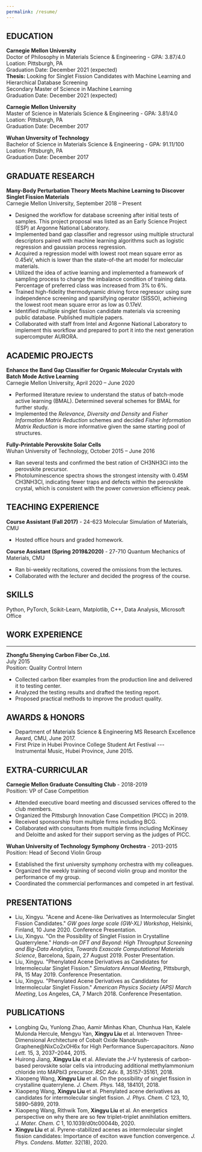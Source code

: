 ```yaml
---
permalink: /resume/
---
```


## EDUCATION
**Carnegie Mellon University**  
Doctor of Philosophy in Materials Science & Engineering - GPA: 3.87/4.0  
Loation: Pittsburgh, PA   
Graduation Date: December 2021 (expected)  
**Thesis:** Looking for Singlet Fission Candidates with Machine Learning and Hierarchical Database Screening  
Secondary Master of Science in Machine Learning  
Graduation Date: December 2021 (expected)  

**Carnegie Mellon University**  
Master of Science in Materials Science & Engineering - GPA: 3.81/4.0  
Loation: Pittsburgh, PA   
Graduation Date: December 2017  

**Wuhan Unversity of Technology**  
Bachelor of Science in Materials Science & Engineering - GPA: 91.11/100  
Loation: Pittsburgh, PA   
Graduation Date: December 2017  

## GRADUATE RESEARCH
**Many-Body Perturbation Theory Meets Machine Learning to Discover Singlet Fission Materials**  
Carnegie Mellon University, September 2018 – Present  

+ Designed the workflow for database screening after initial tests of samples. This project proposal was listed as an Early Science Project (ESP) at Argonne National Laboratory.  
+ Implemented band gap classifier and regressor using multiple structural descriptors paired with machine learning algorithms such as logistic regression and gaussian process regression.  
+ Acquired a regression model with lowest root mean square error as 0.45eV, which is lower than the state-of-the art model for molecular materials.  
+ Utilized the idea of active learning and implemented a framework of sampling process to change the imbalance condition of training data. Percentage of preferred class was increased from 3% to 6%.  
+ Trained high-fidelity thermodynamic driving force regressor using sure independence screening and sparsifying operator (SISSO), achieving the lowest root mean square error as low as 0.17eV.  
+ Identified multiple singlet fission candidate materials via screening public database. Published multiple papers.  
+ Collaborated with staff from Intel and Argonne National Laboratory to implement this workflow and prepared to port it into the next generation supercomputer AURORA.  

## ACADEMIC PROJECTS
**Enhance the Band Gap Classifier for Organic Molecular Crystals with Batch Mode Active Learning**  
Carnegie Mellon University, April 2020 – June 2020  

+ Performed literature review to understand the status of batch-mode active learning (BMAL). Determined several schemes for BMAL for further study.  
+ Implemented the *Relevance, Diversity and Density* and *Fisher Information Matrix Reduction* schemes and decided *Fisher Information Matrix Reduction* is more informative given the same starting pool of structures.   

**Fully-Printable Perovskite Solar Cells**  
Wuhan University of Technology, October 2015 – June 2016

+ Ran several tests and confirmed the best ration of CH3NH3Cl into the perovskite precursor.  
+ Photoluminescence spectra shows the strongest intensity with 0.45M CH3NH3Cl, indicating fewer traps and defects within the perovskite crystal, which is consistent with the power conversion efficiency peak.  

## TEACHING EXPERIENCE
**Course Assistant (Fall 2017)** - 24-623 Molecular Simulation of Materials, CMU   

+ Hosted office hours and graded homework.  

**Course Assistant (Spring 2019&2020)** - 27-710 Quantum Mechanics of Materials, CMU  

+ Ran bi-weekly recitations, covered the omissions from the lectures.  
+ Collaborated with the lecturer and decided the progress of the course.  

## SKILLS
Python, PyTorch, Scikit-Learn, Matplotlib, C++, Data Analysis, Microsoft Office  

## WORK EXPERIENCE
****
**Zhongfu Shenying Carbon Fiber Co.,Ltd.**  
July 2015  
Position: Quality Control Intern  

+ Collected carbon fiber examples from the production line and delivered it to testing center.  
+ Analyzed the testing results and drafted the testing report.  
+ Proposed practical methods to improve the product quality.  

## AWARDS & HONORS

+ Department of Materials Science & Engineering MS Research Excellence Award, CMU, June 2017.  
+ First Prize in Hubei Province College Student Art Festival --- Instrumental Music, Hubei Province, June 2015.  

## EXTRA-CURRICULAR
**Carnegie Mellon Graduate Consulting Club** - 2018-2019  
Position: VP of Case Competition  

+ Attended executive board meeting and discussed services offered to the club members.  
+ Organized the Pittsburgh Innovation Case Competition (PICC) in 2019.  
+ Received sponsorship from multiple firms including BCG.  
+ Collaborated with consultants from multiple firms including McKinsey and Deloitte and asked for their support serving as the judges of PICC.  

**Wuhan University of Technology Symphony Orchestra** - 2013-2015  
Position: Head of Second Violin Group 
 
+ Established the first university symphony orchestra with my colleagues.  
+ Organized the weekly training of second violin group and monitor the performance of my group.  
+ Coordinated the commercial performances and competed in art festival.  

## PRESENTATIONS

+ Liu, Xingyu. "Acene and Acene-like Derivatives as Intermolecular Singlet Fission Candidates." *GW goes large scale (GW-XL) Workshop*, Helsinki, Finland, 10 June 2020. Conference Presentation.  
+ Liu, Xingyu. "On the Possibility of Singlet Fission in Crystalline Quaterrylene." *Hands-on DFT and Beyond: High Throughput Screening and Big-Data Analytics, Towards Exascale Computational Materials Science*, Barcelona, Spain, 27 August 2019. Poster Presentation.  
+ Liu, Xingyu. "Phenylated Acene Derivatives as Candidates for Intermolecular Singlet Fission." *Simulators Annual Meeting*, Pittsburgh, PA, 15 May 2019. Conference Presentation.  
+ Liu, Xingyu. "Phenylated Acene Derivatives as Candidates for Intermolecular Singlet Fission." *American Physics Society (APS) March Meeting*, Los Angeles, CA, 7 March 2018. Conference Presentation.  


## PUBLICATIONS

+ Longbing Qu, Yunlong Zhao, Aamir Minhas Khan, Chunhua Han, Kalele Mulonda Hercule, Mengyu Yan, **Xingyu Liu** et al. Interwoven Three-Dimensional Architecture of Cobalt Oxide Nanobrush-Graphene@NixCo2xOH6x for High Performance Supercapacitors. *Nano Lett.* 15, 3, 2037–2044, 2015.  
+ Huirong Jiang, **Xingyu Liu** et al. Alleviate the J–V hysteresis of carbon-based perovskite solar cells via introducing additional methylammonium chloride into MAPbI3 precursor. *RSC Adv.* 8, 35157-35161, 2018.  
+ Xiaopeng Wang, **Xingyu Liu** et al. On the possibility of singlet fission in crystalline quaterrylene. *J. Chem. Phys.* 148, 184101, 2018.  
+ Xiaopeng Wang, **Xingyu Liu** et al. Phenylated acene derivatives as candidates for intermolecular singlet fission. *J. Phys. Chem. C* 123, 10, 5890–5899, 2019.  
+ Xiaopeng Wang, Rithwik Tom, **Xingyu Liu** et al. An energetics perspective on why there are so few triplet–triplet annihilation emitters. *J. Mater. Chem. C* 1, 10.1039/d0tc00044b, 2020.  
+ **Xingyu Liu** et al. Pyrene-stabilized acenes as intermolecular singlet fission candidates: Importance of exciton wave function convergence. *J. Phys. Condens. Matter.* 32(18), 2020.  

